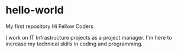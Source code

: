 # hello-world
My first repository
Hi Fellow Coders

I work on IT Infrastructure projects as a project manager. I'm here to increase my technical skills in coding and programming.
